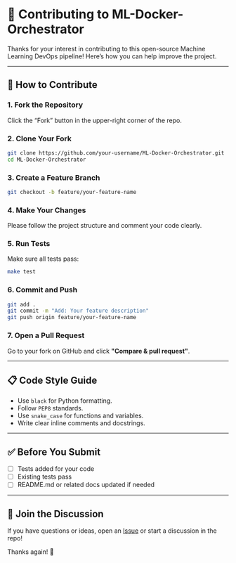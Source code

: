 
# 🤝 Contributing to ML-Docker-Orchestrator

Thanks for your interest in contributing to this open-source Machine Learning DevOps pipeline! Here’s how you can help improve the project.

---

## 🧱 How to Contribute

### 1. Fork the Repository
Click the “Fork” button in the upper-right corner of the repo.

### 2. Clone Your Fork
```bash
git clone https://github.com/your-username/ML-Docker-Orchestrator.git
cd ML-Docker-Orchestrator
```

### 3. Create a Feature Branch
```bash
git checkout -b feature/your-feature-name
```

### 4. Make Your Changes
Please follow the project structure and comment your code clearly.

### 5. Run Tests
Make sure all tests pass:
```bash
make test
```

### 6. Commit and Push
```bash
git add .
git commit -m "Add: Your feature description"
git push origin feature/your-feature-name
```

### 7. Open a Pull Request
Go to your fork on GitHub and click **"Compare & pull request"**.

---

## 📋 Code Style Guide

- Use `black` for Python formatting.
- Follow `PEP8` standards.
- Use `snake_case` for functions and variables.
- Write clear inline comments and docstrings.

---

## ✅ Before You Submit

- [ ] Tests added for your code
- [ ] Existing tests pass
- [ ] README.md or related docs updated if needed

---

## 💬 Join the Discussion

If you have questions or ideas, open an [Issue](https://github.com/your-username/ML-Docker-Orchestrator/issues) or start a discussion in the repo!

Thanks again! 🙌
